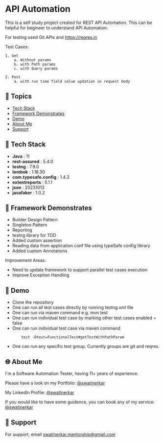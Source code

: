 
# API Automation

This is a self study project created for REST API Automation. This can be helpful for begineer to understand API Automation.

For testing used Git APIs and https://reqres.in

Test Cases:
    
    1. Get
        a. Without params
        b. with Path params
        c. with Query params
		
	2. Post
		a. with run time field value updation in request body  
    
## 🔖 Topics

- [Tech Stack](#tech_stack)
- [Framework Demonstrates](#framework_demonstrates)
- [Demo](#demo)
- [About Me](#about_me)
- [Support](#support)
## 💪 Tech Stack

- **Java** : 11
- **rest-assured** : 5.4.0
- **testng** : 7.9.0
- **lombok** : 1.18.30
- **com.typesafe.config** : 1.4.3
- **extentreports** : 5.1.1
- **json** : 20231013
- **javafaker** : 1.0.2
	
## 🛟 Framework Demonstrates

* Builder Design Pattern
* Singleton Pattern
* Reporting
* testng library for TDD
* Added custom assertion
* Reading data from application.conf file using typeSafe config library
* Added custom Annotations

Improvement Areas:
* Need to update framework to support parallel test cases execution
* Improve Exception Handling


## 🚀 Demo

- Clone the repository
- One can run all test cases directly by running testng.xml file
- One can run via maven command e.g. mvn test
- One can run individual test case by marking other test cases enabled = false
- One can run individual test case via maven command
    ```
        test -Dtest=FunctionalTest#getTestWithPathParam
    ```
- One can run any specific test group. Currently groups are git and reqres.

## 🌐 About Me

I'm a Software Automation Tester, having 11+ years of experience.

Please have a look on my Portfolio: [@swatinerkar](https://swatinerkar.wordpress.com/)

My LinkedIn Profile: [@swatinerkar](https://www.linkedin.com/in/swatinerkar/)

If you would like to have some guidence, you can book any of my service: [@swatinerkar](https://topmate.io/swati_nerkar)
## 👯 Support

For support, email swatinerkar.mentorship@gmail.com